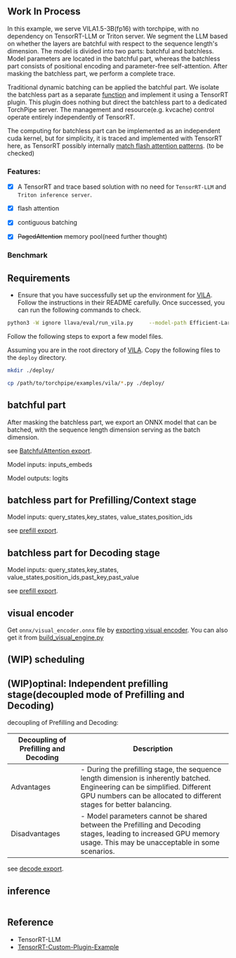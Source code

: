 
## Work In Process
In this example, we serve VILA1.5-3B(fp16) with torchpipe, with no dependency on TensorRT-LLM or Triton server. We segment the LLM based on whether the layers are batchful with respect to the sequence length's dimension. The model is divided into two parts: batchful and batchless. Model parameters are located in the batchful part, whereas the batchless part consists of positional encoding and parameter-free self-attention.  After masking the batchless part, we perform a complete trace. 

Traditional dynamic batching can be applied the batchful part. We isolate the batchless part as a separate [function](https://github.com/gramalingam/onnx/blob/main/docs/IR.md#functions) and implement it using a TensorRT plugin. This plugin does nothing but  direct the batchless part to a dedicated TorchPipe server. The management and resource(e.g. kvcache) control operate entirely independently of TensorRT.
 

The computing for batchless part can be implemented as an independent cuda kernel, but for simplicity, it is traced and  implemented with TensorRT here, as TensorRT possibly internally [match flash attention patterns](https://github.com/NVIDIA/TensorRT/issues/3647#issuecomment-2054441577). (to be checked)

### Features:
- [x] A TensorRT and trace based solution with no need for `TensorRT-LLM` and `Triton inference server`.
- [x] flash attention
- [x] contiguous batching
- [x] ~~PagedAttention~~ memory pool(need further thought)


### Benchmark


## Requirements
- Ensure that you have successfully set up the environment for [VILA](https://github.com/NVlabs/VILA). Follow the instructions in their README carefully. Once successed, you can run the following commands to check.

```bash
python3 -W ignore llava/eval/run_vila.py     --model-path Efficient-Large-Model/VILA1.5-3B      --conv-mode vicuna_v1     --query "<image>\n Please describe the traffic condition."      --image-file "demo_images/av.png" 
```

Follow the following steps to export a few model files.

Assuming you are in the root directory of [VILA](https://github.com/NVlabs/VILA). Copy the following files to the `deploy` directory.
```bash
mkdir ./deploy/

cp /path/to/torchpipe/examples/vila/*.py ./deploy/
```

## batchful part

After masking the batchless part, we export an ONNX model that can be batched, with the sequence length dimension serving as the batch dimension. 

see [BatchfulAttention export](model_exported.md#BatchfulAttention).


Model inputs: inputs_embeds

Model outputs: logits




## batchless part for Prefilling/Context stage
Model inputs: query_states,key_states, value_states,position_ids

see [prefill export](model_exported.md#Prefilling-BatchlessAttention ).

## batchless part for Decoding stage

Model inputs: query_states,key_states, value_states,position_ids,past_key,past_value

see [prefill export](model_exported.md#decoding-BatchlessAttention ).


## visual encoder

Get `onnx/visual_encoder.onnx` file by [exporting visual encoder](model_exported.md#visual-encoder). You can also get it from [build_visual_engine.py](https://github.com/NVIDIA/TensorRT-LLM/tree/main/examples/multimodal)


## (WIP) scheduling

## (WIP)optinal:  Independent prefilling stage(decoupled mode of Prefilling and Decoding)

decoupling of Prefilling and Decoding:

 | Decoupling of Prefilling and Decoding       | Description                                                                                                                         |
|--------------|-------------------------------------------------------------------------------------------------------------------------------------|
| Advantages   | - During the prefilling stage, the sequence length dimension is inherently batched.  Engineering can be simplified.  Different GPU numbers can be allocated to different stages for better balancing. |
| Disadvantages| - Model parameters cannot be shared between the Prefilling and Decoding stages, leading to increased GPU memory usage. This may be unacceptable in some scenarios. |


 see [decode export](model_exported.md#decoding).
 

## inference
```python
```


## Reference
- TensorRT-LLM
- [TensorRT-Custom-Plugin-Example](https://github.com/leimao/TensorRT-Custom-Plugin-Example)